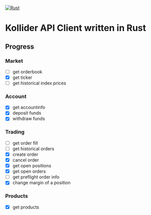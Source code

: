 [![Rust](https://github.com/ngutech21/kollider-api-client-rs/actions/workflows/rust.yml/badge.svg?branch=master)](https://github.com/ngutech21/kollider-api-client-rs/actions/workflows/rust.yml)

# Kollider API Client written in Rust #

## Progress ##

### Market ###

- [ ] get orderbook
- [x] get ticker
- [ ] get historical index prices

### Account ###

- [x] get accountinfo
- [x] deposit funds
- [x] withdraw funds

### Trading ###

- [ ] get order fill
- [ ] get historical orders
- [x] create order
- [x] cancel order
- [x] get open positions
- [x] get open orders
- [ ] get preflight order info
- [x] change margin of a position

### Products ###

- [x] get products
